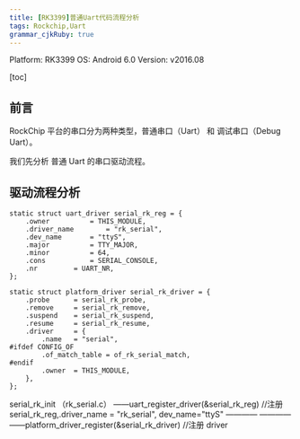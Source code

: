 ```yaml
---
title: [RK3399]普通Uart代码流程分析
tags: Rockchip,Uart
grammar_cjkRuby: true
---
```

Platform: RK3399 
OS: Android 6.0 
Version: v2016.08

[toc]

## 前言
RockChip 平台的串口分为两种类型，普通串口（Uart） 和 调试串口（Debug Uart）。

我们先分析 普通 Uart 的串口驱动流程。

## 驱动流程分析
```
static struct uart_driver serial_rk_reg = {
	.owner			= THIS_MODULE,
	.driver_name		= "rk_serial",
	.dev_name		= "ttyS",
	.major			= TTY_MAJOR,
	.minor			= 64,
	.cons			= SERIAL_CONSOLE,
	.nr			= UART_NR,
};
```

```
static struct platform_driver serial_rk_driver = {
	.probe		= serial_rk_probe,
	.remove		= serial_rk_remove,
	.suspend	= serial_rk_suspend,
	.resume		= serial_rk_resume,
	.driver		= {
		.name	= "serial",
#ifdef CONFIG_OF
		.of_match_table	= of_rk_serial_match,
#endif
		.owner	= THIS_MODULE,
	},
};
```

serial_rk_init （rk_serial.c）
——uart_register_driver(&serial_rk_reg)    //注册 serial_rk_reg,.driver_name = "rk_serial", dev_name="ttyS"
————
————
——platform_driver_register(&serial_rk_driver)  //注册 driver